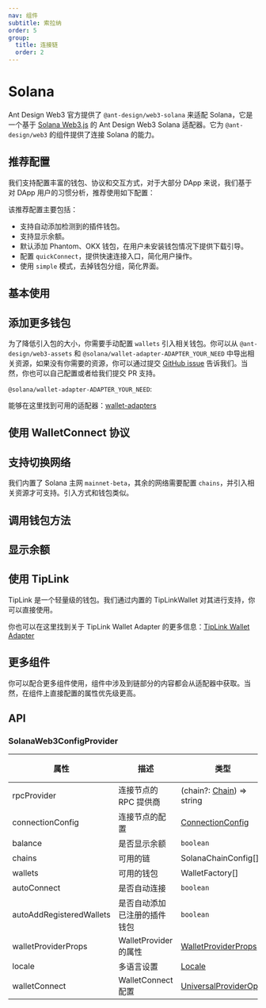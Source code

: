 ```yaml
---
nav: 组件
subtitle: 索拉纳
order: 5
group:
  title: 连接链
  order: 2
---
```


# Solana

Ant Design Web3 官方提供了 `@ant-design/web3-solana` 来适配 Solana，它是一个基于 [Solana Web3.js](https://solana-labs.github.io/solana-web3.js/) 的 Ant Design Web3 Solana 适配器。它为 `@ant-design/web3` 的组件提供了连接 Solana 的能力。

## 推荐配置

我们支持配置丰富的钱包、协议和交互方式，对于大部分 DApp 来说，我们基于对 DApp 用户的习惯分析，推荐使用如下配置：

<code src="./demos/recommend.tsx"></code>

该推荐配置主要包括：

- 支持自动添加检测到的插件钱包。
- 支持显示余额。
- 默认添加 Phantom、OKX 钱包，在用户未安装钱包情况下提供下载引导。
- 配置 `quickConnect`，提供快速连接入口，简化用户操作。
- 使用 `simple` 模式，去掉钱包分组，简化界面。

## 基本使用

<code src="./demos/basic.tsx"></code>

## 添加更多钱包

为了降低引入包的大小，你需要手动配置 `wallets` 引入相关钱包。你可以从 `@ant-design/web3-assets` 和 `@solana/wallet-adapter-ADAPTER_YOUR_NEED` 中导出相关资源，如果没有你需要的资源，你可以通过提交 [GitHub issue](https://github.com/ant-design/ant-design-web3/issues) 告诉我们。当然，你也可以自己配置或者给我们提交 PR 支持。

`@solana/wallet-adapter-ADAPTER_YOUR_NEED`:

能够在这里找到可用的适配器：[wallet-adapters](https://github.com/anza-xyz/wallet-adapter/blob/master/packages/wallets/wallets/src/index.ts)

<code src="./demos/more-wallets.tsx"></code>

## 使用 WalletConnect 协议

<code src="./demos/wallet-connect.tsx"></code>

## 支持切换网络

我们内置了 Solana 主网 `mainnet-beta`，其余的网络需要配置 `chains`，并引入相关资源才可支持。引入方式和钱包类似。

<code src="./demos/networks.tsx"></code>

## 调用钱包方法

<code src="./demos/sign-message.tsx"></code>

## 显示余额

<code src="./demos/balance.tsx"></code>

## 使用 TipLink

TipLink 是一个轻量级的钱包。我们通过内置的 TipLinkWallet 对其进行支持，你可以直接使用。

你也可以在这里找到关于 TipLink Wallet Adapter 的更多信息：[TipLink Wallet Adapter](https://docs.tiplink.io/docs/products/wallet-adapter)

<code src="./demos/tiplink.tsx"></code>

## 更多组件

你可以配合更多组件使用，组件中涉及到链部分的内容都会从适配器中获取。当然，在组件上直接配置的属性优先级更高。

<code src="./demos/more-components.tsx"></code>

## API

### SolanaWeb3ConfigProvider

| 属性 | 描述 | 类型 | 默认值 | 版本 |
| --- | --- | --- | --- | --- |
| rpcProvider | 连接节点的 RPC 提供商 | (chain?: [Chain](./types#chain)) => string | - | - |
| connectionConfig | 连接节点的配置 | [ConnectionConfig](https://solana-labs.github.io/solana-web3.js/types/ConnectionConfig.html) | - | - |
| balance | 是否显示余额 | `boolean` | - | - |
| chains | 可用的链 | SolanaChainConfig\[\] | - | - |
| wallets | 可用的钱包 | WalletFactory\[\] | - | - |
| autoConnect | 是否自动连接 | `boolean` | `false` | - |
| autoAddRegisteredWallets | 是否自动添加已注册的插件钱包 | `boolean` | `false` | - |
| walletProviderProps | WalletProvider 的属性 | [WalletProviderProps](https://github.com/solana-labs/wallet-adapter/blob/master/packages/core/react/src/WalletProvider.tsx#L17) | - | - |
| locale | 多语言设置 | [Locale](https://github.com/ant-design/ant-design-web3/blob/main/packages/common/src/locale/zh_CN.ts) | - | - |
| walletConnect | WalletConnect 配置 | [UniversalProviderOpts](https://github.com/WalletConnect/walletconnect-monorepo/blob/v2.0/providers/universal-provider/src/types/misc.ts#L9) | - | - |

